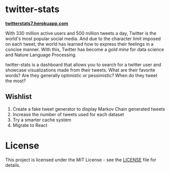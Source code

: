 # twitter-stats

**[twitterstats7.herokuapp.com](https://twitterstats7.herokuapp.com/)**

With 330 million active users and 500 million tweets a day, Twitter is the world's most popular social media. And due to the character limit imposed on each tweet, the world has learned how to express their feelings in a concise manner. With this, Twitter has become a *gold mine* for data science and Nature Language Processing.

twitter-stats is a dashboard that allows you to search for a twitter user and showcase visualizations made from their tweets. What are their favorite words? Are they generally optimistic or pessimistic? When do they tweet the most?

## Wishlist
1. Create a fake tweet generator to display Markov Chain generated tweets
2. Increase the number of tweets used for each dataset
3. Try a smarter cache system
4. Migrate to React

# License
This project is licensed under the MIT License - see the [LICENSE](LICENSE) file for details. 




